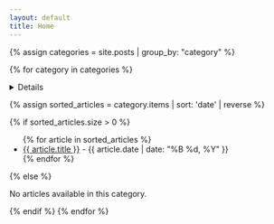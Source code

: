 ```yaml
---
layout: default
title: Home
---
```





{% assign categories = site.posts | group_by: "category" %}

{% for category in categories %}
<details>## {{ category.name }} ({{ category.items.size }} articles)</details>

{% assign sorted_articles = category.items | sort: 'date' | reverse %}

{% if sorted_articles.size > 0 %}
<div>
<ul>
{% for article in sorted_articles %}
    <li>
        <a href="{{ article.url }}" target="_blank" rel="noopener noreferrer">{{ article.title }}</a> - {{ article.date | date: "%B %d, %Y" }}
    </li>
{% endfor %}
</ul>
</div>
{% else %}
<p>No articles available in this category.</p>
{% endif %}
{% endfor %}


